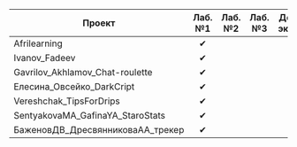 | Проект  | Лаб. №1 | Лаб. №2 | Лаб. №3 | Допуск к экзамену
|---------|:-------:|:-------:|:-------:|:-----------------:
|Afrilearning | ✔ |   |   |   |
|Ivanov_Fadeev| ✔ |   |   |   |
|Gavrilov_Akhlamov_Chat-roulette| ✔ |   |   |   |
|Елесина_Овсейко_DarkCript| ✔ |   |   |   |
|Vereshchak_TipsForDrips| ✔ |   |   |   |
|SentyakovaMA_GafinaYA_StaroStats| ✔ |   |   |   |
|БаженовДВ_ДресвянниковаАА_трекер| ✔ |   |   |   |
